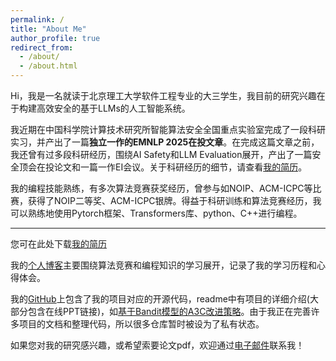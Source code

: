 ```yaml
---
permalink: /
title: "About Me"
author_profile: true
redirect_from: 
  - /about/
  - /about.html
---
```


Hi，我是一名就读于北京理工大学软件工程专业的大三学生，我目前的研究兴趣在于构建高效安全的基于LLMs的人工智能系统。

我近期在中国科学院计算技术研究所智能算法安全全国重点实验室完成了一段科研实习，并产出了一篇**独立一作的EMNLP 2025在投文章**。在完成这篇文章之前，我还曾有过多段科研经历，围绕AI Safety和LLM Evaluation展开，产出了一篇安全顶会在投论文和一篇一作EI会议。关于科研经历的细节，请查看[我的简历](/files/resume.pdf)。

我的编程技能熟练，有多次算法竞赛获奖经历，曾参与如NOIP、ACM-ICPC等比赛，获得了NOIP二等奖、ACM-ICPC银牌。得益于科研训练和算法竞赛经历，我可以熟练地使用Pytorch框架、Transformers库、python、C++进行编程。



--------------------------------
您可在此处下载[我的简历](/files/resume.pdf)

我的[个人博客](https://www.cnblogs.com/WXk-k)主要围绕算法竞赛和编程知识的学习展开，记录了我的学习历程和心得体会。

我的[GitHub](https://github.com/WXk-k)上包含了我的项目对应的开源代码，readme中有项目的详细介绍(大部分包含在线PPT链接)，如[基于Bandit模型的A3C改进策略](https://github.com/k-k1w-w1x-x/RL-A3C)。由于我正在完善许多项目的文档和整理代码，所以很多仓库暂时被设为了私有状态。

如果您对我的研究感兴趣，或希望索要论文pdf，欢迎通过[电子邮件](mailto:wangxk0223@gmail.com)联系我！
